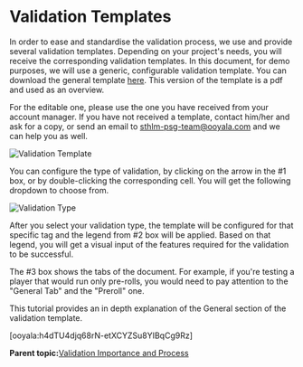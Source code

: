 # Validation Templates

In order to ease and standardise the validation process, we use and provide several validation templates. Depending on your project's needs, you will receive the corresponding validation templates. In this document, for demo purposes, we will use a generic, configurable validation template. You can download the general template [here](http://help.ooyala.com/sites/all/libraries/dita/en/video-advertising/pdf/Validation_Template.pdf). This version of the template is a pdf and used as an overview.

For the editable one, please use the one you have received from your account manager. If you have not received a template, contact him/her and ask for a copy, or send an email to sthlm-psg-team@ooyala.com and we can help you as well.

![Validation Template](../../image/validation_template.png)

You can configure the type of validation, by clicking on the arrow in the \#1 box, or by double-clicking the corresponding cell. You will get the following dropdown to choose from.

![Validation Type](../../image/validation_type.png)

After you select your validation type, the template will be configured for that specific tag and the legend from \#2 box will be applied. Based on that legend, you will get a visual input of the features required for the validation to be successful.

The \#3 box shows the tabs of the document. For example, if you're testing a player that would run only pre-rolls, you would need to pay attention to the "General Tab" and the "Preroll" one.

This tutorial provides an in depth explanation of the General section of the validation template.

\[ooyala:h4dTU4djq68rN-etXCYZSu8YIBqCg9Rz\]



**Parent topic:**[Validation Importance and Process](../../../oadtech/ad_serving/dg/validation_importance_process.md)

